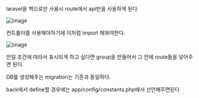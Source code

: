 laravel을 백으로만 사용시 route에서 api만을 사용하게 된다.

![image](https://user-images.githubusercontent.com/51111836/163904437-671ccca6-3da8-499f-ba36-3c9911633efc.png)

컨트롤러를 사용해야하기에 이처럼 import 해와야한다.

![image](https://user-images.githubusercontent.com/51111836/163904323-f24f969f-a711-4391-af8e-b613c579eff2.png)

만일 조건에 따라서 표시되게 하고 싶다면 group을 만들어서 그 안에 route들을 넣어주면 된다.

DB를 생성해주는 migration는 기존과 동일하다.

back에서 define할 경우에는 app/config/constants.php에서 선언해주면된다

